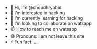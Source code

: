 - 👋 Hi, I’m @choudhryabid
- 👀 I’m interested in hacking
- 🌱 I’m currently learning for hacking 
- 💞️ I’m looking to collaborate on watsapp
- 📫 How to reach me on watsapp
- 😄 Pronouns: I am not leave this site 
- ⚡ Fun fact: ...

<!---
choudhryabid/choudhryabid is a ✨ special ✨ repository because its `README.md` (this file) appears on your GitHub profile.
You can click the Preview link to take a look at your changes.
--->
